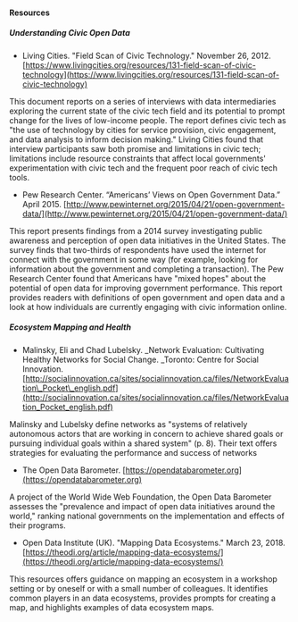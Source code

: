 #### Resources

##### **Understanding Civic Open Data**

* Living Cities. "Field Scan of Civic Technology." November 26, 2012. [https://www.livingcities.org/resources/131-field-scan-of-civic-technology](https://www.livingcities.org/resources/131-field-scan-of-civic-technology)

This document reports on a series of interviews with data intermediaries exploring the current state of the civic tech field and its potential to prompt change for the lives of low-income people. The report defines civic tech as "the use of technology by cities for service provision, civic engagement, and data analysis to inform decision making." Living Cities found that interview participants saw both promise and limitations in civic tech; limitations include resource constraints that affect local governments' experimentation with civic tech and the frequent poor reach of civic tech tools.

* Pew Research Center. “Americans’ Views on Open Government Data.” April 2015. [http://www.pewinternet.org/2015/04/21/open-government-data/](http://www.pewinternet.org/2015/04/21/open-government-data/)

This report presents findings from a 2014 survey investigating public awareness and perception of open data initiatives in the United States. The survey finds that two-thirds of respondents have used the internet for connect with the government in some way \(for example, looking for information about the government and completing a transaction\). The Pew Research Center found that Americans have "mixed hopes" about the potential of open data for improving government performance. This report provides readers with definitions of open government and open data and a look at how individuals are currently engaging with civic information online.

##### **Ecosystem Mapping and Health**

* Malinsky, Eli and Chad Lubelsky. _Network Evaluation: Cultivating Healthy Networks for Social Change. _Toronto: Centre for Social Innovation. [http://socialinnovation.ca/sites/socialinnovation.ca/files/NetworkEvaluation\_Pocket\_english.pdf](http://socialinnovation.ca/sites/socialinnovation.ca/files/NetworkEvaluation_Pocket_english.pdf)

Malinsky and Lubelsky define networks as "systems of relatively autonomous actors that are working in concern to achieve shared goals or pursuing individual goals within a shared system" \(p. 8\). Their text offers strategies for evaluating the performance and success of networks 

* The Open Data Barometer. [https://opendatabarometer.org](https://opendatabarometer.org)

A project of the World Wide Web Foundation, the Open Data Barometer assesses the "prevalence and impact of open data initiatives around the world," ranking national governments on the implementation and effects of their programs.

* Open Data Institute \(UK\). "Mapping Data Ecosystems." March 23, 2018. [https://theodi.org/article/mapping-data-ecosystems/](https://theodi.org/article/mapping-data-ecosystems/)

This resources offers guidance on mapping an ecosystem in a workshop setting or by oneself or with a small number of colleagues. It identifies common players in an data ecosystems, provides prompts for creating a map, and highlights examples of data ecosystem maps.


